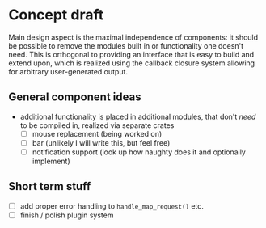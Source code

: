 # Concept draft
Main design aspect is the maximal independence of components: it should be
possible to remove the modules built in or functionality one doesn't need.
This is orthogonal to providing an interface that is easy to build and extend
upon, which is realized using the callback closure system allowing for arbitrary
user-generated output.

## General component ideas
* additional functionality is placed in additional modules, that don't *need*
  to be compiled in, realized via separate crates
  * [ ] mouse replacement (being worked on)
  * [ ] bar (unlikely I will write this, but feel free)
  * [ ] notification support (look up how naughty does it and optionally implement)

## Short term stuff
* [ ] add proper error handling to `handle_map_request()` etc.
* [ ] finish / polish plugin system
